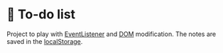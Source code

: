 # :ledger: To-do list  

Project to play with [EventListener](https://developer.mozilla.org/fr/docs/Web/API/EventTarget/addEventListener) and [DOM](https://developer.mozilla.org/en-US/docs/Web/API/Document_Object_Model) modification. The notes are saved in the [localStorage](https://developer.mozilla.org/fr/docs/Web/API/Window/localStorage).
